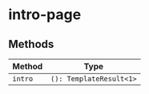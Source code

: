 # intro-page

## Methods

| Method  | Type                    |
|---------|-------------------------|
| `intro` | `(): TemplateResult<1>` |

